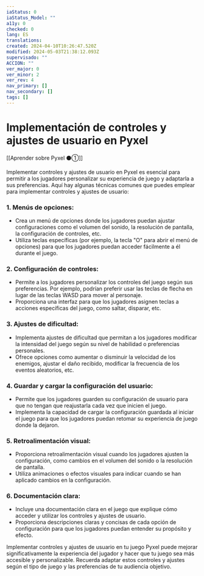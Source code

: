 ```yaml
---
iaStatus: 0
iaStatus_Model: ""
a11y: 0
checked: 0
lang: ES
translations: 
created: 2024-04-10T10:26:47.520Z
modified: 2024-05-03T21:38:12.093Z
supervisado: ""
ACCION: ""
ver_major: 0
ver_minor: 2
ver_rev: 4
nav_primary: []
nav_secondary: []
tags: []
---
```

# Implementación de controles y ajustes de usuario en Pyxel

[[Aprender sobre Pyxel  ⚫①]]

Implementar controles y ajustes de usuario en Pyxel es esencial para permitir a los jugadores personalizar su experiencia de juego y adaptarla a sus preferencias. Aquí hay algunas técnicas comunes que puedes emplear para implementar controles y ajustes de usuario:

### 1. Menús de opciones:
   - Crea un menú de opciones donde los jugadores puedan ajustar configuraciones como el volumen del sonido, la resolución de pantalla, la configuración de controles, etc.
   - Utiliza teclas específicas (por ejemplo, la tecla "O" para abrir el menú de opciones) para que los jugadores puedan acceder fácilmente a él durante el juego.

### 2. Configuración de controles:
   - Permite a los jugadores personalizar los controles del juego según sus preferencias. Por ejemplo, podrían preferir usar las teclas de flecha en lugar de las teclas WASD para mover al personaje.
   - Proporciona una interfaz para que los jugadores asignen teclas a acciones específicas del juego, como saltar, disparar, etc.

### 3. Ajustes de dificultad:
   - Implementa ajustes de dificultad que permitan a los jugadores modificar la intensidad del juego según su nivel de habilidad o preferencias personales.
   - Ofrece opciones como aumentar o disminuir la velocidad de los enemigos, ajustar el daño recibido, modificar la frecuencia de los eventos aleatorios, etc.

### 4. Guardar y cargar la configuración del usuario:
   - Permite que los jugadores guarden su configuración de usuario para que no tengan que reajustarla cada vez que inicien el juego.
   - Implementa la capacidad de cargar la configuración guardada al iniciar el juego para que los jugadores puedan retomar su experiencia de juego donde la dejaron.

### 5. Retroalimentación visual:
   - Proporciona retroalimentación visual cuando los jugadores ajusten la configuración, como cambios en el volumen del sonido o la resolución de pantalla.
   - Utiliza animaciones o efectos visuales para indicar cuando se han aplicado cambios en la configuración.

### 6. Documentación clara:
   - Incluye una documentación clara en el juego que explique cómo acceder y utilizar los controles y ajustes de usuario.
   - Proporciona descripciones claras y concisas de cada opción de configuración para que los jugadores puedan entender su propósito y efecto.

Implementar controles y ajustes de usuario en tu juego Pyxel puede mejorar significativamente la experiencia del jugador y hacer que tu juego sea más accesible y personalizable. Recuerda adaptar estos controles y ajustes según el tipo de juego y las preferencias de tu audiencia objetivo.